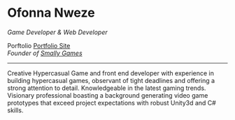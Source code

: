 # Ofonna Nweze

*Game Developer & Web Developer* <br>
<!-- *Founder of <a href="https://smallygames.com/" target="_blank">Smally Games</a>-->
Porftolio [Portfolio Site](https://ofonna-n.github.io/portfolio-site/)<br>
*Founder of <a href="https://smallygames.com/" target="_blank">Smally Games</a>*

----------------------------

Creative Hypercasual Game and front end developer with experience in building hypercasual games, observant
of tight deadlines and offering a strong attention to detail. Knowledgeable in the latest gaming
trends. Visionary professional boasting a background generating video game prototypes that
exceed project expectations with robust Unity3d and C# skills.

<!---
Ofonna-N/Ofonna-N is a ✨ special ✨ repository because its `README.md` (this file) appears on your GitHub profile.
You can click the Preview link to take a look at your changes.
--->
